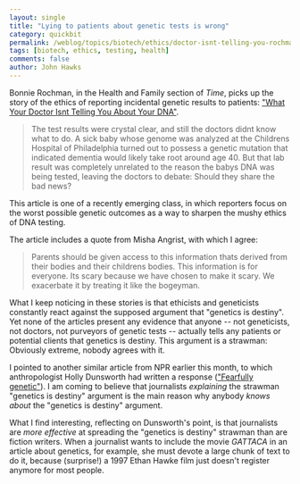 ```yaml
---
layout: single 
title: "Lying to patients about genetic tests is wrong" 
category: quickbit
permalink: /weblog/topics/biotech/ethics/doctor-isnt-telling-you-rochman-2012.html
tags: [biotech, ethics, testing, health] 
comments: false 
author: John Hawks 
---
```



Bonnie Rochman, in the Health and Family section of <em>Time</em>, picks up the story of the ethics of reporting incidental genetic results to patients: <a href="http://healthland.time.com/2012/10/25/what-your-doctor-isnt-telling-you-about-your-dna/">"What Your Doctor Isnt Telling You About Your DNA"</a>.

<blockquote>The test results were crystal clear, and still the doctors didnt know what to do. A sick baby whose genome was analyzed at the Childrens Hospital of Philadelphia turned out to possess a genetic mutation that indicated dementia would likely take root around age 40. But that lab result was completely unrelated to the reason the babys DNA was being tested, leaving the doctors to debate: Should they share the bad news?</blockquote>

This article is one of a recently emerging class, in which reporters focus on the worst possible genetic outcomes as a way to sharpen the mushy ethics of DNA testing. 

The article includes a quote from Misha Angrist, with which I agree: 

<blockquote>Parents should be given access to this information thats derived from their bodies and their childrens bodies. This information is for everyone. Its scary because we have chosen to make it scary. We exacerbate it by treating it like the bogeyman.</blockquote>

What I keep noticing in these stories is that ethicists and geneticists constantly react against the supposed argument that "genetics is destiny". Yet none of the articles present any evidence that anyone -- not geneticists, not doctors, not purveyors of genetic tests -- actually tells any patients or potential clients that genetics is destiny. This argument is a strawman: Obviously extreme, nobody agrees with it.

I pointed to another similar article from NPR earlier this month, to which anthropologist Holly Dunsworth had written a response (<a href="http://johnhawks.net/weblog/topics/teaching/dunsworth-genetics-fear-2012.html">"Fearfully genetic"</a>). I am coming to believe that journalists <em>explaining</em> the strawman "genetics is destiny" argument is the main reason why anybody <em>knows about</em> the "genetics is destiny" argument. 

What I find interesting, reflecting on Dunsworth's point, is that journalists are <em>more effective</em> at spreading the "genetics is destiny" strawman than are fiction writers. When a journalist wants to include the movie <em>GATTACA</em> in an article about genetics, for example, she must devote a large chunk of text to do it, because (surprise!) a 1997 Ethan Hawke film just doesn't register anymore for most people. 






